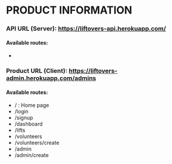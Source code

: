 # PRODUCT INFORMATION

### API URL (Server): https://liftovers-api.herokuapp.com/
#### Available routes: 
* 

### Product URL (Client): https://liftovers-admin.herokuapp.com/admins
#### Available routes: 
* / : Home page
* /login
* /signup
* /dashboard
* /lifts 
* /volunteers
* /volunteers/create
* /admin
* /admin/create
